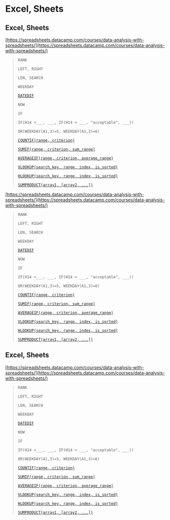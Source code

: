 # Excel, Sheets

## Excel, Sheets

[https://spreadsheets.datacamp.com/courses/data-analysis-with-spreadsheets/](https://spreadsheets.datacamp.com/courses/data-analysis-with-spreadsheets/)

> `RANK`
>
> `LEFT, RIGHT`
>
> `LEN, SEARCH`
>
> `WEEKDAY`
>
> [`DATEDIF`](https://support.google.com/docs/answer/6055612)
>
> `NOW`
>
> `IF`
>
> `IF(H14 <___, ___, IF(H14 < ___, "acceptable", ___))`
>
> `OR(WEEKDAY(A1,3)=5, WEEKDAY(A1,3)=6)`
>
> [`COUNTIF(range, criterion)`](https://support.google.com/docs/answer/3093480)
>
> [`SUMIF(range, criterion, sum_range)`](https://support.google.com/docs/answer/3093583)
>
> [`AVERAGEIF(range, criterion, average_range)`](https://support.google.com/docs/answer/3256529)
>
> [`VLOOKUP(search_key, range, index, is_sorted)`](https://support.google.com/docs/answer/3093318)
>
> [`HLOOKUP(search_key, range, index, is_sorted)`](https://support.google.com/docs/answer/3093375)
>
> [`SUMPRODUCT(array1, [array2, ...])`](https://support.google.com/docs/answer/3094294)

[https://spreadsheets.datacamp.com/courses/data-analysis-with-spreadsheets/](https://spreadsheets.datacamp.com/courses/data-analysis-with-spreadsheets/)

> `RANK`
>
> `LEFT, RIGHT`
>
> `LEN, SEARCH`
>
> `WEEKDAY`
>
> [`DATEDIF`](https://support.google.com/docs/answer/6055612)
>
> `NOW`
>
> `IF`
>
> `IF(H14 <___, ___, IF(H14 < ___, "acceptable", ___))`
>
> `OR(WEEKDAY(A1,3)=5, WEEKDAY(A1,3)=6)`
>
> [`COUNTIF(range, criterion)`](https://support.google.com/docs/answer/3093480)
>
> [`SUMIF(range, criterion, sum_range)`](https://support.google.com/docs/answer/3093583)
>
> [`AVERAGEIF(range, criterion, average_range)`](https://support.google.com/docs/answer/3256529)
>
> [`VLOOKUP(search_key, range, index, is_sorted)`](https://support.google.com/docs/answer/3093318)
>
> [`HLOOKUP(search_key, range, index, is_sorted)`](https://support.google.com/docs/answer/3093375)
>
> [`SUMPRODUCT(array1, [array2, ...])`](https://support.google.com/docs/answer/3094294)

## Excel, Sheets

[https://spreadsheets.datacamp.com/courses/data-analysis-with-spreadsheets/](https://spreadsheets.datacamp.com/courses/data-analysis-with-spreadsheets/)

> `RANK`
>
> `LEFT, RIGHT`
>
> `LEN, SEARCH`
>
> `WEEKDAY`
>
> [`DATEDIF`](https://support.google.com/docs/answer/6055612)
>
> `NOW`
>
> `IF`
>
> `IF(H14 <___, ___, IF(H14 < ___, "acceptable", ___))`
>
> `OR(WEEKDAY(A1,3)=5, WEEKDAY(A1,3)=6)`
>
> [`COUNTIF(range, criterion)`](https://support.google.com/docs/answer/3093480)
>
> [`SUMIF(range, criterion, sum_range)`](https://support.google.com/docs/answer/3093583)
>
> [`AVERAGEIF(range, criterion, average_range)`](https://support.google.com/docs/answer/3256529)
>
> [`VLOOKUP(search_key, range, index, is_sorted)`](https://support.google.com/docs/answer/3093318)
>
> [`HLOOKUP(search_key, range, index, is_sorted)`](https://support.google.com/docs/answer/3093375)
>
> [`SUMPRODUCT(array1, [array2, ...])`](https://support.google.com/docs/answer/3094294)

